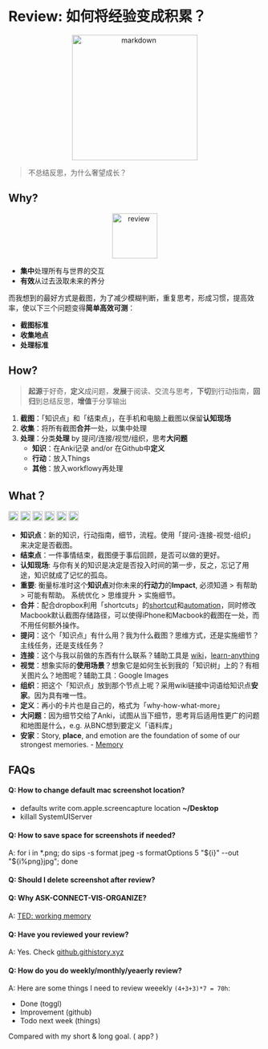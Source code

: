 # Review: 如何将经验变成积累？

<center>
<img src="https://i.imgur.com/NqLvyMc.png" alt="markdown" width="250"/>
</center>



> 不总结反思，为什么奢望成长？

## Why?

<center>
<img src="https://i.imgur.com/PNAowPi.png" alt="review" height="90"/>
</center>

* **集中**处理所有与世界的交互
* **有效**从过去汲取未来的养分

而我想到的最好方式是截图，为了减少模糊判断，重复思考，形成习惯，提高效率，使以下三个问题变得**简单高效可测**：

* **截图标准**
* **收集地点**
* **处理标准**

## How?

> **起源**于好奇，**定义**成问题，**发展**于阅读、交流与思考，**下切**到行动指南，**回归**到总结反思，**增值**于分享输出



1. **截图**：「知识点」和「结束点」，在手机和电脑上截图以保留**认知现场**
1. **收集**：将所有截图**合并**一处，以集中处理
1. **处理**：分类**处理** by 提问/连接/视觉/组织，思考**大问题**
	* **知识**：在Anki记录 and/or 在Github中**定义**
	* **行动**：放入Things
	* **其他**：放入workflowy再处理



## What？

<img src="https://i.imgur.com/lywdaP3.png" alt="right" width="20"/> <img src="https://i.imgur.com/5L0C5zD.png" alt="shortcuts" width="20"/>
<img src="https://i.imgur.com/08rkmxR.png" alt="dropbox" width="20"/>
<img src="https://i.imgur.com/CZTaNRb.jpg" alt="anki" width="20"/>
<img src="https://i.imgur.com/kLLtRlc.png" alt="drawing" width="20"/>
<img src="https://i.imgur.com/8MyBvDP.png" alt="drawing" width="20"/>

* **知识点**：新的知识，行动指南，细节，流程。使用「提问-连接-视觉-组织」来决定是否截图。
* **结束点**：一件事情结束，截图便于事后回顾，是否可以做的更好。
* **认知现场**: 与你有关的知识是决定是否投入时间的第一步，反之，忘记了用途，知识就成了记忆的孤岛。
* **重要**: 衡量标准时这个**知识点**对你未来的**行动力**的**Impact**, 必须知道 > 有帮助 > 可能有帮助。 系统优化 > 思维提升 > 实施细节。
* **合并**：配合dropbox利用「shortcuts」的[shortcut](https://i.imgur.com/ac30rCf.jpeg)和[automation](https://i.imgur.com/BoIyroH.png)，同时修改Macbook默认截图存储路径，可以使得iPhone和Macbook的截图在一处，而不用任何额外操作。
* **提问**：这个「知识点」有什么用？我为什么截图？思维方式，还是实施细节？主线任务，还是支线任务？ 
* **连接**：这个与我以前做的东西有什么联系？辅助工具是 [wiki](https://i.imgur.com/aXYU4xr.png)，[learn-anything](https://learn-anything.xyz/)
* **视觉**：想象实际的**使用场景**？想象它是如何生长到我的「知识树」上的？有相关图片么？地图呢？辅助工具：Google Images
* **组织**：把这个「知识点」放到那个节点上呢？采用wiki链接中词语给知识点**安家**。因为具有唯一性。
* **定义**：再小的卡片也是自己的，格式为「why-how-what-more」
* **大问题**：因为细节交给了Anki，试图从当下细节，思考背后适用性更广的问题和地图是什么，e.g. 从BNC想到要定义「语料库」
* **安家**：Story, **place**, and emotion are the foundation of some of our strongest memories. - [Memory](https://www.netflix.com/watch/81062188)



## FAQs

#### Q: How to change default mac screenshot location?

* defaults write com.apple.screencapture location **~/Desktop**
* killall SystemUIServer 

#### Q: How to save space for screenshots if needed? 

A: for i in *.png; do sips -s format jpeg -s formatOptions 5 "${i}" --out "${i%png}jpg"; done

#### Q: Should I delete screenshot after review?

#### Q: Why ASK-CONNECT-VIS-ORGANIZE?

A: [TED: working memory](https://www.ted.com/talks/peter_doolittle_how_your_working_memory_makes_sense_of_the_world) 

#### Q: Have you reviewed your review?

A: Yes. Check [github.githistory.xyz](https://github.githistory.xyz/willwang-x/a-growing-cs/blob/master/workflow/cornerstone/review.md) 

#### Q: How do you do weekly/monthly/yeaerly review?

A: Here are some things I need to review weeekly `(4+3+3)*7 = 70h`:

* Done (toggl)
* Improvement (github)  
* Todo next week (things)

Compared with my short & long goal. ( app? )